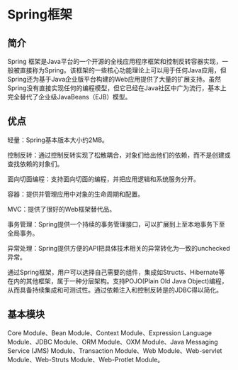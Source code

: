 # Spring框架

## 简介

Spring 框架是Java平台的一个开源的全栈应用程序框架和控制反转容器实现，一般被直接称为Spring。该框架的一些核心功能理论上可以用于任何Java应用，但Spring还为基于Java企业版平台构建的Web应用提供了大量的扩展支持。虽然Spring没有直接实现任何的编程模型，但它已经在Java社区中广为流行，基本上完全替代了企业级JavaBeans（EJB）模型。

## 优点

轻量：Spring基本版本大小约2MB。

控制反转：通过控制反转实现了松散耦合，对象们给出他们的依赖，而不是创建或查找依赖的对象们。

面向切面编程：支持面向切面的编程，并把应用逻辑和系统服务分开。

容器：提供并管理应用中对象的生命周期和配置。

MVC：提供了很好的Web框架替代品。

事务管理：Spring提供一个持续的事务管理接口，可以扩展到上至本地事务下至全局事务。

异常处理：Spring提供方便的API把具体技术相关的异常转化为一致的unchecked异常。



通过Spring框架，用户可以选择自己需要的组件，集成如Structs、Hibernate等在内的其他框架，属于一种分层架构。支持POJO\(Plain Old Java Object\)编程，从而具备持续集成和可测试性。通过依赖注入和控制反转是的JDBC得以简化。

## 基本模块

Core Module、Bean Module、Context Module、Expression Language Module、JDBC Module、ORM Module、OXM Module、Java Messaging Service \(JMS\) Module、Transaction Module、Web Module、Web-servlet Module、Web-Struts Module、Web-Protlet Module。





